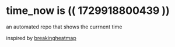 # time_now is (( 1729918800439 ))

an automated repo that shows the currnent time

inspired by [breakingheatmap](https://github.com/breakingheatmap/breakingheatmap)